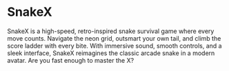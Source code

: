 # SnakeX
SnakeX is a high-speed, retro-inspired snake survival game where every move counts. Navigate the neon grid, outsmart your own tail, and climb the score ladder with every bite.  With immersive sound, smooth controls, and a sleek interface, SnakeX reimagines the classic arcade snake in a modern avatar.  Are you fast enough to master the X?

